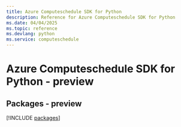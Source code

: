 ```yaml
---
title: Azure Computeschedule SDK for Python
description: Reference for Azure Computeschedule SDK for Python
ms.date: 04/04/2025
ms.topic: reference
ms.devlang: python
ms.service: computeschedule
---
```

# Azure Computeschedule SDK for Python - preview
## Packages - preview
[!INCLUDE [packages](computeschedule-index.md)]